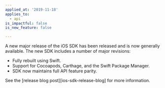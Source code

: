 ```yaml
---
applied_at: '2019-11-18'
applies_to:
  - api
is_impactful: false
is_new_feature: false

---
```



A new major release of the iOS SDK has been released and is now generally
available. The new SDK includes a number of major revisions:

* Fully rebuilt using Swift.
* Support for Cocoapods, Carthage, and the Swift Package Manager.
* SDK now maintains full API feature parity.

See the [release blog post][ios-sdk-release-blog] for more information.


